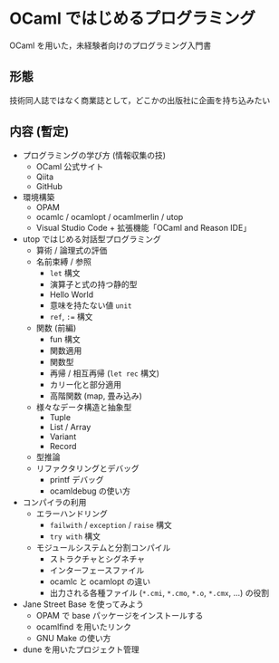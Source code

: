 # OCaml ではじめるプログラミング

OCaml を用いた，未経験者向けのプログラミング入門書

## 形態

技術同人誌ではなく商業誌として，どこかの出版社に企画を持ち込みたい

## 内容 (暫定)

- プログラミングの学び方 (情報収集の技)
  - OCaml 公式サイト
  - Qiita
  - GitHub
- 環境構築
  - OPAM
  - ocamlc / ocamlopt / ocamlmerlin / utop
  - Visual Studio Code + 拡張機能「OCaml and Reason IDE」
- utop ではじめる対話型プログラミング
  - 算術 / 論理式の評価
  - 名前束縛 / 参照
    - `let` 構文
    - 演算子と式の持つ静的型
    - Hello World
    - 意味を持たない値 `unit`
    - `ref`, `:=` 構文
  - 関数 (前編)
    - fun 構文
    - 関数適用
    - 関数型
    - 再帰 / 相互再帰 (`let rec` 構文)
    - カリー化と部分適用
    - 高階関数 (map, 畳み込み)
  - 様々なデータ構造と抽象型
    - Tuple
    - List / Array
    - Variant
    - Record
  - 型推論
  - リファクタリングとデバッグ
    - printf デバッグ
    - ocamldebug の使い方
- コンパイラの利用
  - エラーハンドリング
    - `failwith` / `exception` / `raise` 構文
    - `try with` 構文
  - モジュールシステムと分割コンパイル
    - ストラクチャとシグネチャ
    - インターフェースファイル
    - ocamlc と ocamlopt の違い
    - 出力される各種ファイル (`*.cmi`, `*.cmo`, `*.o`, `*.cmx`, ...) の役割
- Jane Street Base を使ってみよう
  - OPAM で base パッケージをインストールする
  - ocamlfind を用いたリンク
  - GNU Make の使い方
- dune を用いたプロジェクト管理
